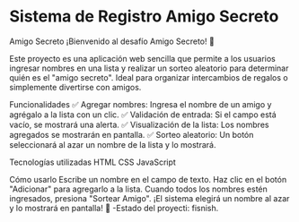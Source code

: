 <h1> Sistema de Registro Amigo Secreto</h1>
Amigo Secreto
¡Bienvenido al desafío Amigo Secreto! 🎉

Este proyecto es una aplicación web sencilla que permite a los usuarios ingresar nombres en una lista y realizar un sorteo aleatorio para determinar quién es el "amigo secreto". Ideal para organizar intercambios de regalos o simplemente divertirse con amigos.

Funcionalidades
✅ Agregar nombres: Ingresa el nombre de un amigo y agrégalo a la lista con un clic.
✅ Validación de entrada: Si el campo está vacío, se mostrará una alerta.
✅ Visualización de la lista: Los nombres agregados se mostrarán en pantalla.
✅ Sorteo aleatorio: Un botón seleccionará al azar un nombre de la lista y lo mostrará.

Tecnologías utilizadas
HTML
CSS
JavaScript

Cómo usarlo
Escribe un nombre en el campo de texto.
Haz clic en el botón "Adicionar" para agregarlo a la lista.
Cuando todos los nombres estén ingresados, presiona "Sortear Amigo".
¡El sistema elegirá un nombre al azar y lo mostrará en pantalla! 🎊
-Estado del proyecti: fisnish.
